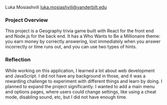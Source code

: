 Luka Mosiashvili
luka.mosiashvili@vanderbilt.edu

### Project Overview

This project is a Geography trivia game built with React for the front end and Node.js for the back end. It has a Who Wants to Be a Millionaire theme: you earn money by correctly answering, lost immediately when you answer incorrectly or time runs out, and you can use two types of hints.

### Reflection

While working on this application, I learned a lot about web development and JavaScript. I did not have any background in those, and it was a rewarding challenge to experiment with different things and learn by doing. I planned to expand the project significantly. I wanted to add a main menu and options pages, where users could change settings, like using a cheat mode, disabling sound, etc, but I did not have enough time.
